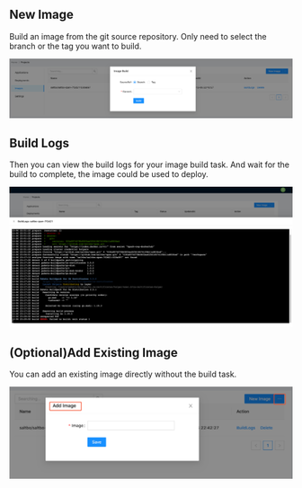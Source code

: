 ## New Image

Build an image from the git source repository. Only need to select the branch or the tag you want to build.

![image-build](/assets/images/SCR-20221206-wl9.png)

## Build Logs

Then you can view the build logs for your image build task. And wait for the build to complete, the image could be used to deploy.

![build-logs](/assets/images/SCR-20221206-wo0.png)

## (Optional)Add Existing Image

You can add an existing image directly without the build task.

![add-image](/assets/images/SCR-20221206-wqc.png)
